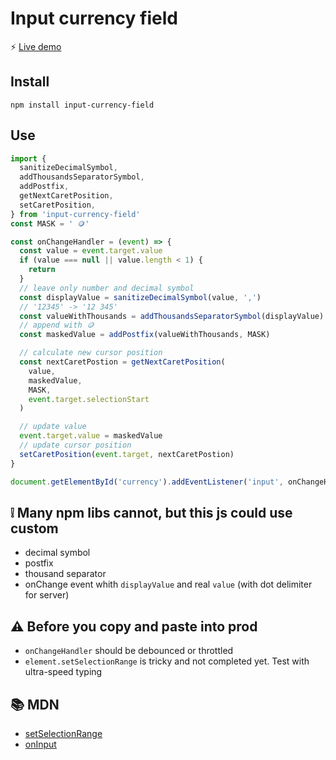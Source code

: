 # Input currency field

⚡️ [Live demo](https://jsfiddle.net/unjfpq9a/)

## Install

`npm install input-currency-field`

## Use

```js
import {
  sanitizeDecimalSymbol,
  addThousandsSeparatorSymbol,
  addPostfix,
  getNextCaretPosition,
  setCaretPosition,
} from 'input-currency-field'
const MASK = ' 🪙'

const onChangeHandler = (event) => {
  const value = event.target.value
  if (value === null || value.length < 1) {
    return
  }
  // leave only number and decimal symbol
  const displayValue = sanitizeDecimalSymbol(value, ',')
  // '12345' -> '12 345'
  const valueWithThousands = addThousandsSeparatorSymbol(displayValue)
  // append with 🪙
  const maskedValue = addPostfix(valueWithThousands, MASK)

  // calculate new cursor position
  const nextCaretPostion = getNextCaretPosition(
    value,
    maskedValue,
    MASK,
    event.target.selectionStart
  )

  // update value
  event.target.value = maskedValue
  // update cursor position
  setCaretPosition(event.target, nextCaretPostion)
}

document.getElementById('currency').addEventListener('input', onChangeHandler)
```

## ❕ Many npm libs cannot, but this js could use custom

- decimal symbol
- postfix
- thousand separator
- onChange event whith `displayValue` and real `value` (with dot delimiter for server)

## ⚠️ Before you copy and paste into prod

- `onChangeHandler` should be debounced or throttled
- `element.setSelectionRange` is tricky and not completed yet. Test with ultra-speed typing

## 📚 MDN

- [setSelectionRange](https://developer.mozilla.org/en-US/docs/Web/API/HTMLInputElement/setSelectionRange)
- [onInput](https://developer.mozilla.org/en-US/docs/Web/API/HTMLElement/input_event)
